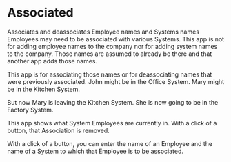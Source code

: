 # Associated
Associates and deassociates Employee names and Systems names
Employees may need to be associated with various Systems.
This app is not for adding employee names to the company nor for adding system names to the company.
Those names are assumed to already be there and that another app adds those names.

This app is for associating those names or for deassociating names that were previously associated.
John might be in the Office System.
Mary might be in the Kitchen System.

But now Mary is leaving the Kitchen System.
She is now going to be in the Factory System.

This app shows what System Employees are currently in.
With a click of a button, that Association is removed.

With a click of a button, you can enter the name of an Employee and the name of a System to which that Employee is to be associated.
